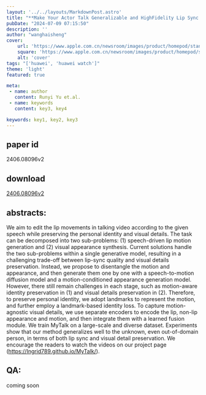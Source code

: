 ```yaml
---
layout: '../../layouts/MarkdownPost.astro'
title: "**Make Your Actor Talk Generalizable and HighFidelity Lip Sync with Motion and Appearance Disentanglement**"
pubDate: "2024-07-09 07:15:50"
description: ''
author: "wanghaisheng"
cover:
    url: 'https://www.apple.com.cn/newsroom/images/product/homepod/standard/Apple-HomePod-hero-230118_big.jpg.large_2x.jpg'
    square: 'https://www.apple.com.cn/newsroom/images/product/homepod/standard/Apple-HomePod-hero-230118_big.jpg.large_2x.jpg'
    alt: 'cover'
tags: "['huawei', 'huawei watch']" 
theme: 'light'
featured: true

meta:
 - name: author
   content: Runyi Yu et.al.
 - name: keywords
   content: key3, key4

keywords: key1, key2, key3
---
```


## paper id
2406.08096v2
## download
[2406.08096v2](http://arxiv.org/abs/2406.08096v2)
## abstracts:
We aim to edit the lip movements in talking video according to the given speech while preserving the personal identity and visual details. The task can be decomposed into two sub-problems: (1) speech-driven lip motion generation and (2) visual appearance synthesis. Current solutions handle the two sub-problems within a single generative model, resulting in a challenging trade-off between lip-sync quality and visual details preservation. Instead, we propose to disentangle the motion and appearance, and then generate them one by one with a speech-to-motion diffusion model and a motion-conditioned appearance generation model. However, there still remain challenges in each stage, such as motion-aware identity preservation in (1) and visual details preservation in (2). Therefore, to preserve personal identity, we adopt landmarks to represent the motion, and further employ a landmark-based identity loss. To capture motion-agnostic visual details, we use separate encoders to encode the lip, non-lip appearance and motion, and then integrate them with a learned fusion module. We train MyTalk on a large-scale and diverse dataset. Experiments show that our method generalizes well to the unknown, even out-of-domain person, in terms of both lip sync and visual detail preservation. We encourage the readers to watch the videos on our project page (https://Ingrid789.github.io/MyTalk/).
## QA:
coming soon

